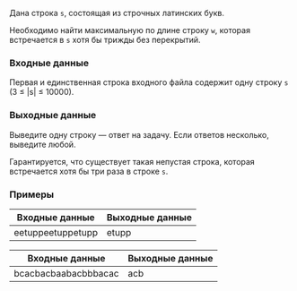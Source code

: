 Дана строка `s`, состоящая из строчных латинских букв.

Необходимо найти максимальную по длине строку `w`, которая встречается в `s` хотя бы трижды без перекрытий.

### Входные данные
Первая и единственная строка входного файла содержит одну строку `s` (3 ≤ |s| ≤ 10000).

### Выходные данные
Выведите одну строку — ответ на задачу. Если ответов несколько, выведите любой.

Гарантируется, что существует такая непустая строка, которая встречается хотя бы три раза в строке `s`.

### Примеры
| Входные данные    | Выходные данные |
|-------------------|-----------------|
| eetuppeetuppetupp | etupp           |

| Входные данные       | Выходные данные |
|----------------------|-----------------|
| bcacbacbaabacbbbacac | acb             |
